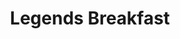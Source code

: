 ---
title: Legends Breakfast
location: San Antonio, TX
image: /uploads/basketball/legendsbreakfastEvent.png
permalink: /basketball/events/legends
start_date: March 31, 2018 - 8:30 AM
end_date: 
layout: page
alt_url: 'https://legendsbreakfast.net'
short_description: 'Each year Athletes in Action hosts the Legends of the Hardwood Breakfast at the Mens Final Four. The breakfast honors members of the basketball community who exemplify character, integrity, and leadership with the Coach John Wooden "Keys to Life" Award.'
sport: final four
---